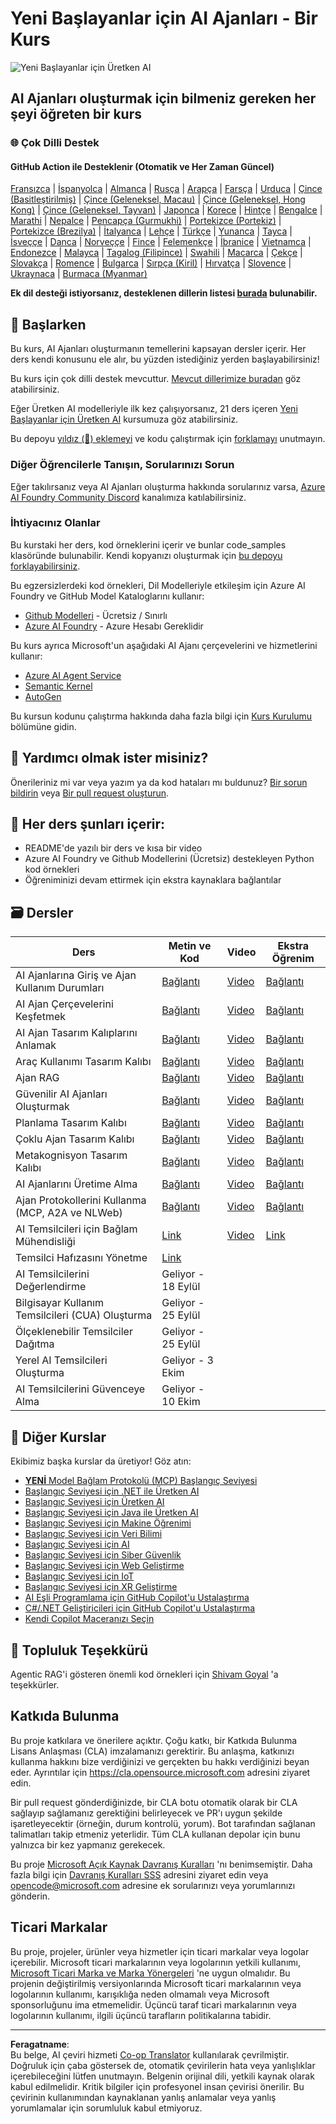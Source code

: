 <!--
CO_OP_TRANSLATOR_METADATA:
{
  "original_hash": "407fa0ca9ca479613715f8219710080b",
  "translation_date": "2025-09-18T14:52:19+00:00",
  "source_file": "README.md",
  "language_code": "tr"
}
-->
# Yeni Başlayanlar için AI Ajanları - Bir Kurs

![Yeni Başlayanlar için Üretken AI](../../translated_images/repo-thumbnailv2.06f4a48036fde647f6ba4eb19f5651babe59bb30e972748afb349e47725d7601.tr.png)

## AI Ajanları oluşturmak için bilmeniz gereken her şeyi öğreten bir kurs

### 🌐 Çok Dilli Destek

#### GitHub Action ile Desteklenir (Otomatik ve Her Zaman Güncel)

[Fransızca](../fr/README.md) | [İspanyolca](../es/README.md) | [Almanca](../de/README.md) | [Rusça](../ru/README.md) | [Arapça](../ar/README.md) | [Farsça](../fa/README.md) | [Urduca](../ur/README.md) | [Çince (Basitleştirilmiş)](../zh/README.md) | [Çince (Geleneksel, Macau)](../mo/README.md) | [Çince (Geleneksel, Hong Kong)](../hk/README.md) | [Çince (Geleneksel, Tayvan)](../tw/README.md) | [Japonca](../ja/README.md) | [Korece](../ko/README.md) | [Hintçe](../hi/README.md) | [Bengalce](../bn/README.md) | [Marathi](../mr/README.md) | [Nepalce](../ne/README.md) | [Pencapça (Gurmukhi)](../pa/README.md) | [Portekizce (Portekiz)](../pt/README.md) | [Portekizce (Brezilya)](../br/README.md) | [İtalyanca](../it/README.md) | [Lehçe](../pl/README.md) | [Türkçe](./README.md) | [Yunanca](../el/README.md) | [Tayca](../th/README.md) | [İsveççe](../sv/README.md) | [Danca](../da/README.md) | [Norveççe](../no/README.md) | [Fince](../fi/README.md) | [Felemenkçe](../nl/README.md) | [İbranice](../he/README.md) | [Vietnamca](../vi/README.md) | [Endonezce](../id/README.md) | [Malayca](../ms/README.md) | [Tagalog (Filipince)](../tl/README.md) | [Swahili](../sw/README.md) | [Macarca](../hu/README.md) | [Çekçe](../cs/README.md) | [Slovakça](../sk/README.md) | [Romence](../ro/README.md) | [Bulgarca](../bg/README.md) | [Sırpça (Kiril)](../sr/README.md) | [Hırvatça](../hr/README.md) | [Slovence](../sl/README.md) | [Ukraynaca](../uk/README.md) | [Burmaca (Myanmar)](../my/README.md)

**Ek dil desteği istiyorsanız, desteklenen dillerin listesi [burada](https://github.com/Azure/co-op-translator/blob/main/getting_started/supported-languages.md) bulunabilir.**

## 🌱 Başlarken

Bu kurs, AI Ajanları oluşturmanın temellerini kapsayan dersler içerir. Her ders kendi konusunu ele alır, bu yüzden istediğiniz yerden başlayabilirsiniz!

Bu kurs için çok dilli destek mevcuttur. [Mevcut dillerimize buradan](../..) göz atabilirsiniz.

Eğer Üretken AI modelleriyle ilk kez çalışıyorsanız, 21 ders içeren [Yeni Başlayanlar için Üretken AI](https://aka.ms/genai-beginners) kursumuza göz atabilirsiniz.

Bu depoyu [yıldız (🌟) eklemeyi](https://docs.github.com/en/get-started/exploring-projects-on-github/saving-repositories-with-stars?WT.mc_id=academic-105485-koreyst) ve kodu çalıştırmak için [forklamayı](https://github.com/microsoft/ai-agents-for-beginners/fork) unutmayın.

### Diğer Öğrencilerle Tanışın, Sorularınızı Sorun

Eğer takılırsanız veya AI Ajanları oluşturma hakkında sorularınız varsa, [Azure AI Foundry Community Discord](https://aka.ms/ai-agents/discord) kanalımıza katılabilirsiniz.

### İhtiyacınız Olanlar

Bu kurstaki her ders, kod örneklerini içerir ve bunlar code_samples klasöründe bulunabilir. Kendi kopyanızı oluşturmak için [bu depoyu forklayabilirsiniz](https://github.com/microsoft/ai-agents-for-beginners/fork).

Bu egzersizlerdeki kod örnekleri, Dil Modelleriyle etkileşim için Azure AI Foundry ve GitHub Model Kataloglarını kullanır:

- [Github Modelleri](https://aka.ms/ai-agents-beginners/github-models) - Ücretsiz / Sınırlı
- [Azure AI Foundry](https://aka.ms/ai-agents-beginners/ai-foundry) - Azure Hesabı Gereklidir

Bu kurs ayrıca Microsoft'un aşağıdaki AI Ajanı çerçevelerini ve hizmetlerini kullanır:

- [Azure AI Agent Service](https://aka.ms/ai-agents-beginners/ai-agent-service)
- [Semantic Kernel](https://aka.ms/ai-agents-beginners/semantic-kernel)
- [AutoGen](https://aka.ms/ai-agents/autogen)

Bu kursun kodunu çalıştırma hakkında daha fazla bilgi için [Kurs Kurulumu](./00-course-setup/README.md) bölümüne gidin.

## 🙏 Yardımcı olmak ister misiniz?

Önerileriniz mi var veya yazım ya da kod hataları mı buldunuz? [Bir sorun bildirin](https://github.com/microsoft/ai-agents-for-beginners/issues?WT.mc_id=academic-105485-koreyst) veya [Bir pull request oluşturun](https://github.com/microsoft/ai-agents-for-beginners/pulls?WT.mc_id=academic-105485-koreyst).

## 📂 Her ders şunları içerir:

- README'de yazılı bir ders ve kısa bir video
- Azure AI Foundry ve Github Modellerini (Ücretsiz) destekleyen Python kod örnekleri
- Öğreniminizi devam ettirmek için ekstra kaynaklara bağlantılar

## 🗃️ Dersler

| **Ders**                                     | **Metin ve Kod**                                 | **Video**                                                  | **Ekstra Öğrenim**                                                                     |
|----------------------------------------------|-------------------------------------------------|------------------------------------------------------------|----------------------------------------------------------------------------------------|
| AI Ajanlarına Giriş ve Ajan Kullanım Durumları | [Bağlantı](./01-intro-to-ai-agents/README.md)   | [Video](https://youtu.be/3zgm60bXmQk?si=z8QygFvYQv-9WtO1)  | [Bağlantı](https://aka.ms/ai-agents-beginners/collection?WT.mc_id=academic-105485-koreyst) |
| AI Ajan Çerçevelerini Keşfetmek              | [Bağlantı](./02-explore-agentic-frameworks/README.md) | [Video](https://youtu.be/ODwF-EZo_O8?si=Vawth4hzVaHv-u0H)  | [Bağlantı](https://aka.ms/ai-agents-beginners/collection?WT.mc_id=academic-105485-koreyst) |
| AI Ajan Tasarım Kalıplarını Anlamak          | [Bağlantı](./03-agentic-design-patterns/README.md) | [Video](https://youtu.be/m9lM8qqoOEA?si=BIzHwzstTPL8o9GF)  | [Bağlantı](https://aka.ms/ai-agents-beginners/collection?WT.mc_id=academic-105485-koreyst) |
| Araç Kullanımı Tasarım Kalıbı                | [Bağlantı](./04-tool-use/README.md)             | [Video](https://youtu.be/vieRiPRx-gI?si=2z6O2Xu2cu_Jz46N)  | [Bağlantı](https://aka.ms/ai-agents-beginners/collection?WT.mc_id=academic-105485-koreyst) |
| Ajan RAG                                     | [Bağlantı](./05-agentic-rag/README.md)          | [Video](https://youtu.be/WcjAARvdL7I?si=gKPWsQpKiIlDH9A3)  | [Bağlantı](https://aka.ms/ai-agents-beginners/collection?WT.mc_id=academic-105485-koreyst) |
| Güvenilir AI Ajanları Oluşturmak             | [Bağlantı](./06-building-trustworthy-agents/README.md) | [Video](https://youtu.be/iZKkMEGBCUQ?si=jZjpiMnGFOE9L8OK ) | [Bağlantı](https://aka.ms/ai-agents-beginners/collection?WT.mc_id=academic-105485-koreyst) |
| Planlama Tasarım Kalıbı                      | [Bağlantı](./07-planning-design/README.md)      | [Video](https://youtu.be/kPfJ2BrBCMY?si=6SC_iv_E5-mzucnC)  | [Bağlantı](https://aka.ms/ai-agents-beginners/collection?WT.mc_id=academic-105485-koreyst) |
| Çoklu Ajan Tasarım Kalıbı                    | [Bağlantı](./08-multi-agent/README.md)          | [Video](https://youtu.be/V6HpE9hZEx0?si=rMgDhEu7wXo2uo6g)  | [Bağlantı](https://aka.ms/ai-agents-beginners/collection?WT.mc_id=academic-105485-koreyst) |
| Metakognisyon Tasarım Kalıbı                 | [Bağlantı](./09-metacognition/README.md)        | [Video](https://youtu.be/His9R6gw6Ec?si=8gck6vvdSNCt6OcF)  | [Bağlantı](https://aka.ms/ai-agents-beginners/collection?WT.mc_id=academic-105485-koreyst) |
| AI Ajanlarını Üretime Alma                   | [Bağlantı](./10-ai-agents-production/README.md) | [Video](https://youtu.be/l4TP6IyJxmQ?si=31dnhexRo6yLRJDl)  | [Bağlantı](https://aka.ms/ai-agents-beginners/collection?WT.mc_id=academic-105485-koreyst) |
| Ajan Protokollerini Kullanma (MCP, A2A ve NLWeb) | [Bağlantı](./11-agentic-protocols/README.md)    | [Video](https://youtu.be/X-Dh9R3Opn8)                      | [Bağlantı](https://aka.ms/ai-agents-beginners/collection?WT.mc_id=academic-105485-koreyst) |
| AI Temsilcileri için Bağlam Mühendisliği      | [Link](./12-context-engineering/README.md)         | [Video](https://youtu.be/F5zqRV7gEag)                                 | [Link](https://aka.ms/ai-agents-beginners/collection?WT.mc_id=academic-105485-koreyst) |
| Temsilci Hafızasını Yönetme                   | [Link](./13-agent-memory/README.md)     |                                                            |                                                                                        |
| AI Temsilcilerini Değerlendirme               | Geliyor - 18 Eylül                                 |                                                            |                                                                                        |
| Bilgisayar Kullanım Temsilcileri (CUA) Oluşturma | Geliyor - 25 Eylül                                 |                                                            |                                                                                        |
| Ölçeklenebilir Temsilciler Dağıtma            | Geliyor - 25 Eylül                                 |                                                            |                                                                                        |
| Yerel AI Temsilcileri Oluşturma               | Geliyor - 3 Ekim                                   |                                                            |                                                                                        |
| AI Temsilcilerini Güvenceye Alma              | Geliyor - 10 Ekim                                  |                                                            |                                                                                        |

## 🎒 Diğer Kurslar

Ekibimiz başka kurslar da üretiyor! Göz atın:

- [**YENİ** Model Bağlam Protokolü (MCP) Başlangıç Seviyesi](https://github.com/microsoft/mcp-for-beginners?WT.mc_id=academic-105485-koreyst)
- [Başlangıç Seviyesi için .NET ile Üretken AI](https://github.com/microsoft/Generative-AI-for-beginners-dotnet?WT.mc_id=academic-105485-koreyst)
- [Başlangıç Seviyesi için Üretken AI](https://github.com/microsoft/generative-ai-for-beginners?WT.mc_id=academic-105485-koreyst)
- [Başlangıç Seviyesi için Java ile Üretken AI](https://github.com/microsoft/generative-ai-for-beginners-java?WT.mc_id=academic-105485-koreyst)
- [Başlangıç Seviyesi için Makine Öğrenimi](https://aka.ms/ml-beginners?WT.mc_id=academic-105485-koreyst)
- [Başlangıç Seviyesi için Veri Bilimi](https://aka.ms/datascience-beginners?WT.mc_id=academic-105485-koreyst)
- [Başlangıç Seviyesi için AI](https://aka.ms/ai-beginners?WT.mc_id=academic-105485-koreyst)
- [Başlangıç Seviyesi için Siber Güvenlik](https://github.com/microsoft/Security-101??WT.mc_id=academic-96948-sayoung)
- [Başlangıç Seviyesi için Web Geliştirme](https://aka.ms/webdev-beginners?WT.mc_id=academic-105485-koreyst)
- [Başlangıç Seviyesi için IoT](https://aka.ms/iot-beginners?WT.mc_id=academic-105485-koreyst)
- [Başlangıç Seviyesi için XR Geliştirme](https://github.com/microsoft/xr-development-for-beginners?WT.mc_id=academic-105485-koreyst)
- [AI Eşli Programlama için GitHub Copilot'u Ustalaştırma](https://aka.ms/GitHubCopilotAI?WT.mc_id=academic-105485-koreyst)
- [C#/.NET Geliştiricileri için GitHub Copilot'u Ustalaştırma](https://github.com/microsoft/mastering-github-copilot-for-dotnet-csharp-developers?WT.mc_id=academic-105485-koreyst)
- [Kendi Copilot Maceranızı Seçin](https://github.com/microsoft/CopilotAdventures?WT.mc_id=academic-105485-koreyst)

## 🌟 Topluluk Teşekkürü

Agentic RAG'i gösteren önemli kod örnekleri için [Shivam Goyal](https://www.linkedin.com/in/shivam2003/) 'a teşekkürler. 

## Katkıda Bulunma

Bu proje katkılara ve önerilere açıktır. Çoğu katkı, bir Katkıda Bulunma Lisans Anlaşması (CLA) imzalamanızı gerektirir. Bu anlaşma, katkınızı kullanma hakkını bize verdiğinizi ve gerçekten bu hakkı verdiğinizi beyan eder. Ayrıntılar için <https://cla.opensource.microsoft.com> adresini ziyaret edin.

Bir pull request gönderdiğinizde, bir CLA botu otomatik olarak bir CLA sağlayıp sağlamanız gerektiğini belirleyecek ve PR'ı uygun şekilde işaretleyecektir (örneğin, durum kontrolü, yorum). Bot tarafından sağlanan talimatları takip etmeniz yeterlidir. Tüm CLA kullanan depolar için bunu yalnızca bir kez yapmanız gerekecek.

Bu proje [Microsoft Açık Kaynak Davranış Kuralları](https://opensource.microsoft.com/codeofconduct/) 'nı benimsemiştir. Daha fazla bilgi için [Davranış Kuralları SSS](https://opensource.microsoft.com/codeofconduct/faq/) adresini ziyaret edin veya [opencode@microsoft.com](mailto:opencode@microsoft.com) adresine ek sorularınızı veya yorumlarınızı gönderin.

## Ticari Markalar

Bu proje, projeler, ürünler veya hizmetler için ticari markalar veya logolar içerebilir. Microsoft ticari markalarının veya logolarının yetkili kullanımı, [Microsoft Ticari Marka ve Marka Yönergeleri](https://www.microsoft.com/legal/intellectualproperty/trademarks/usage/general) 'ne uygun olmalıdır. Bu projenin değiştirilmiş versiyonlarında Microsoft ticari markalarının veya logolarının kullanımı, karışıklığa neden olmamalı veya Microsoft sponsorluğunu ima etmemelidir. Üçüncü taraf ticari markalarının veya logolarının kullanımı, ilgili üçüncü tarafların politikalarına tabidir.

---

**Feragatname**:  
Bu belge, AI çeviri hizmeti [Co-op Translator](https://github.com/Azure/co-op-translator) kullanılarak çevrilmiştir. Doğruluk için çaba göstersek de, otomatik çevirilerin hata veya yanlışlıklar içerebileceğini lütfen unutmayın. Belgenin orijinal dili, yetkili kaynak olarak kabul edilmelidir. Kritik bilgiler için profesyonel insan çevirisi önerilir. Bu çevirinin kullanımından kaynaklanan yanlış anlamalar veya yanlış yorumlamalar için sorumluluk kabul etmiyoruz.